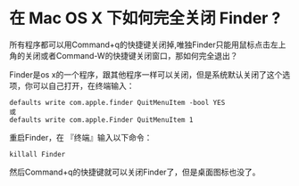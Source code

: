 在 Mac OS X 下如何完全关闭 Finder ?
===================================

所有程序都可以用Command+q的快捷键关闭掉,唯独Finder只能用鼠标点击左上角的关闭或者Command-W的快捷键关闭窗口，那如何完全退出？

Finder是os x的一个程序，跟其他程序一样可以关闭，但是系统默认关闭了这个选项，你可以自己打开，在终端输入：

    defaults write com.apple.finder QuitMenuItem -bool YES
    或
    defaults write com.apple.Finder QuitMenuItem 1

重启Finder，在 『终端』输入以下命令：

    killall Finder

然后Command+q的快捷键就可以关闭Finder了，但是桌面图标也没了。
